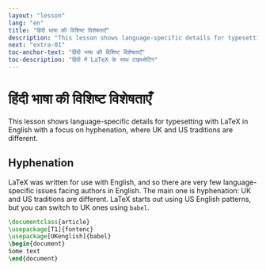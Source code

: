 ```yaml
---
layout: "lesson"
lang: "en"
title: "हिंदी भाषा की विशिष्ट विशेषताएँ"
description: "This lesson shows language-specific details for typesetting with LaTeX in English. The focus is on hyphenation, where UK and US traditions are different."
next: "extra-01"
toc-anchor-text: "हिंदी भाषा की विशिष्ट विशेषताएँ"
toc-description: "हिंदी में LaTeX के साथ टाइपसेटिंग"
---
```


# हिंदी भाषा की विशिष्ट विशेषताएँ

<span
  class="summary">This lesson shows language-specific details for typesetting with LaTeX in English with a focus on hyphenation, where UK and US traditions are different.</span>

## Hyphenation

LaTeX was written for use with English, and so there are very few
language-specific issues facing authors in English. The main one
is hyphenation: UK and US traditions are different. LaTeX starts out
using US English patterns, but you can switch to UK ones using `babel`.

```latex
\documentclass{article}
\usepackage[T1]{fontenc}
\usepackage[UKenglish]{babel}
\begin{document}
Some text
\end{document}
```
